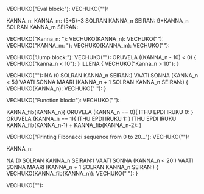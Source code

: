 VECHUKO("Eval block:"):
VECHUKO(""):

KANNA_n:
KANNA_m:
(5+5)*3 SOLRAN KANNA_n SEIRAN:
9+KANNA_n SOLRAN KANNA_m SEIRAN:

VECHUKO("Kanna_n: "):
VECHUKO(KANNA_n):
VECHUKO(""):
VECHUKO("KANNA_m: "):
VECHUKO(KANNA_m):
VECHUKO(""):

VECHUKO("Jump block:"):
VECHUKO(""):
ORUVELA ((KANNA_n - 10) < 0) {
    VECHUKO("kanna_n < 10"):
}
ILLENA {
    VECHUKO("Kanna_n > 10"):
}

VECHUKO(""):
NA (0 SOLRAN KANNA_n SEIRAN:) VAATI SONNA (KANNA_n < 5:) VAATI SONNA MAARI (KANNA_n + 1 SOLRAN KANNA_n SEIRAN:) {
  VECHUKO(KANNA_n):
  VECHUKO(" "):
}

VECHUKO("Function block:"):
VECHUKO(""):

KANNA_fib(KANNA_n){
  ORUVELA (KANNA_n == 0){
    ITHU EPDI IRUKU 0:
  }
  ORUVELA (KANNA_n == 1){
    ITHU EPDI IRUKU 1:
  }
  ITHU EPDI IRUKU KANNA_fib(KANNA_n-1) + KANNA_fib(KANNA_n-2):
}

VECHUKO("Printing Fibonacci sequence from 0 to 20..."):
VECHUKO(""):

KANNA_n:

NA (0 SOLRAN KANNA_n SEIRAN:) VAATI SONNA (KANNA_n < 20:) VAATI SONNA MAARI (KANNA_n + 1 SOLRAN KANNA_n SEIRAN:) {
  VECHUKO(KANNA_fib(KANNA_n)):
  VECHUKO(" "):
}

VECHUKO(""):

